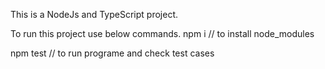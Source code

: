 This is a NodeJs and TypeScript project.

To run this project use below commands.
npm i // to install node_modules

npm test // to run programe and check test cases
